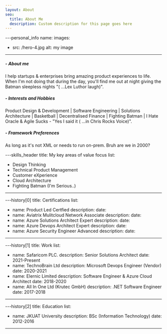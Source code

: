 ```yaml
---
layout: About
seo:
  title: About Me
  description: Custom description for this page goes here
---
```



---personal_info
name:
images:
  - src: /hero-4.jpg
    alt: my image
---
##### <span>- </span> About me

I help startups & enterprises bring amazing product experiences to life. When I'm not doing that during the day, you'll find me out at night giving the Batman sleepless nights "( ...Lex Luthor laugh)". 

##### <span>- </span> Interests and Hobbies

Product Design & Development | Software Engineering | Solutions Architecture | Basketball | Decentralised Finance | Fighting Batman | I Hate Oracle & Agile Sucks - "Yes I said it ( ...in Chris Rocks Voice)".
##### <span>- </span> Framework Preferences

As long as it's not XML or needs to run on-prem. Bruh are we in 2000?



---skills_header
title: My key areas of value focus
list:
  - Design Thinking
  - Technical Product Management
  - Customer eXperience
  - Cloud Architecture
  - Fighting Batman (I'm Serious..)
---

---history[0]
title: Certifications
list:
  - name: Product Led Certfied
    description: 
    date: 
  - name: Aviatrix Mulitcloud Network Associate
    description: 
    date: 
  - name: Azure Solutions Architect Expert
    description: 
    date: 
  - name: Azure Devops Architect Expert
    description: 
    date: 
  - name: Azure Security Engineer Advanced
    description: 
    date: 

---

---history[1]
title: Work
list:
  - name: Safaricom PLC.
    description: Senior Solutions Architect
    date: 2021-Present
  - name: TechnoBrain Ltd
    description: Microsoft Devops Engineer (Vendor)
    date: 2020-2021
  - name: Elernic Limited
    description: Software Engineer & Azure Cloud Architect
    date: 2018-2020
  - name: All In One Ltd (Krutec GmbH)
    description: .NET Software Engineer
    date: 2017-2018
---



---history[2]
title: Education
list:
  - name: JKUAT University
    description: BSc (Information Technology)
    date: 2012-2016
---